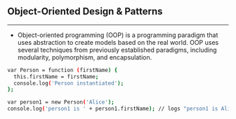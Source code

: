 ## Object-Oriented Design & Patterns
----

- Object-oriented programming (OOP) is a programming paradigm that uses abstraction to create models based on the real world. OOP uses several techniques from previously established paradigms, including modularity, polymorphism, and encapsulation.

```sh
var Person = function (firstName) {
  this.firstName = firstName;
  console.log('Person instantiated');
};

var person1 = new Person('Alice');
console.log('person1 is ' + person1.firstName); // logs "person1 is Alice"
```